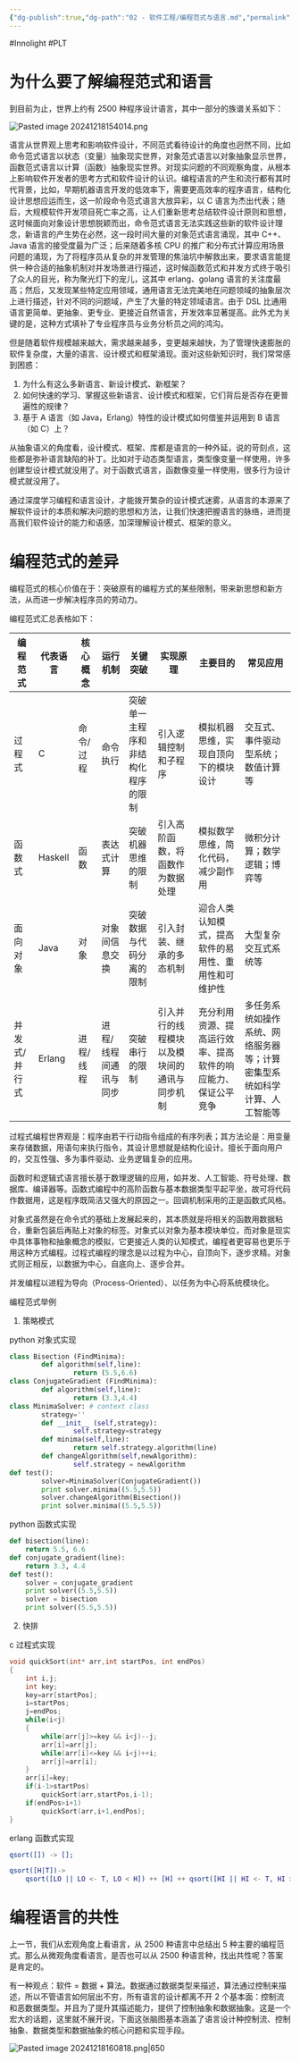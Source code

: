 ```yaml
---
{"dg-publish":true,"dg-path":"02 - 软件工程/编程范式与语言.md","permalink":"/02 - 软件工程/编程范式与语言/","created":"2024-12-18T15:25:50.000+08:00","updated":"2025-04-02T15:02:23.329+08:00"}
---
```


#Innolight #PLT 

# 为什么要了解编程范式和语言

到目前为止，世界上约有 2500 种程序设计语言，其中一部分的族谱关系如下：

![Pasted image 20241218154014.png](/img/user/0.Asset/resource/Pasted%20image%2020241218154014.png)

语言从世界观上思考和影响软件设计，不同范式看待设计的角度也迥然不同，比如命令范式语言以状态（变量）抽象现实世界，对象范式语言以对象抽象显示世界，函数范式语言以计算（函数）抽象现实世界。对现实问题的不同观察角度，从根本上影响软件开发者的思考方式和软件设计的认识。编程语言的产生和流行都有其时代背景，比如，早期机器语言开发的低效率下，需要更高效率的程序语言，结构化设计思想应运而生，这一阶段命令范式语言大放异彩，以 C 语言为杰出代表；随后，大规模软件开发项目死亡率之高，让人们重新思考总结软件设计原则和思想，这时候面向对象设计思想脱颖而出，命令范式语言无法实践这些新的软件设计理念，新语言的产生势在必然，这一段时间大量的对象范式语言涌现，其中 C++、Java 语言的接受度最为广泛；后来随着多核 CPU 的推广和分布式计算应用场景问题的涌现，为了将程序员从复杂的并发管理的焦油坑中解救出来，要求语言能提供一种合适的抽象机制对并发场景进行描述，这时候函数范式和并发方式终于吸引了众人的目光，称为聚光灯下的宠儿，这其中 erlang、golang 语言的关注度最高；然后，又发现某些特定应用领域，通用语言无法完美地在问题领域的抽象层次上进行描述，针对不同的问题域，产生了大量的特定领域语言。由于 DSL 比通用语言更简单、更抽象、更专业、更接近自然语言，开发效率显著提高。此外尤为关键的是，这种方式填补了专业程序员与业务分析员之间的鸿沟。

但是随着软件规模越来越大，需求越来越多，变更越来越快，为了管理快速膨胀的软件复杂度，大量的语言、设计模式和框架涌现。面对这些新知识时，我们常常感到困惑：

1. 为什么有这么多新语言、新设计模式、新框架？
2. 如何快速的学习、掌握这些新语言、设计模式和框架，它们背后是否存在更普遍性的规律？
3. 基于 A 语言（如 Java，Erlang）特性的设计模式如何借鉴并运用到 B 语言（如 C）上？

从抽象语义的角度看，设计模式、框架、库都是语言的一种外延，说的苛刻点，这些都是弥补语言缺陷的补丁。比如对于动态类型语言，类型像变量一样使用，许多创建型设计模式就没用了。对于函数式语言，函数像变量一样使用，很多行为设计模式就没用了。

通过深度学习编程和语言设计，才能拨开繁杂的设计模式迷雾，从语言的本源来了解软件设计的本质和解决问题的思想和方法，让我们快速把握语言的脉络，进而提高我们软件设计的能力和语感，加深理解设计模式、框架的意义。

# 编程范式的差异

编程范式的核心价值在于：突破原有的编程方式的某些限制，带来新思想和新方法，从而进一步解决程序员的劳动力。

编程范式汇总表格如下：

| 编程范式    | 代表语言    | 核心概念          | 运行机制        | 关键突破              | 实现原理                   | 主要目的                           | 常见应用                                 |
| ------- | ------- | ------------- | ----------- | ----------------- | ---------------------- | ------------------------------ | ------------------------------------ |
| 过程式     | C       | 命令/过程<br><br> | 命令执行        | 突破单一主程序和非结构化程序的限制 | 引入逻辑控制和子程序             | 模拟机器思维，实现自顶向下的模块设计             | 交互式、事件驱动型系统；数值计算等                    |
| 函数式     | Haskell | 函数            | 表达式计算       | 突破机器思维的限制         | 引入高阶函数，将函数作为数据处理       | 模拟数学思维，简化代码，减少副作用              | 微积分计算；数学逻辑；博弈等                       |
| 面向对象    | Java    | 对象            | 对象间信息交换     | 突破数据与代码分离的限制      | 引入封装、继承的多态机制           | 迎合人类认知模式，提高软件的易用性、重用性和可维护性     | 大型复杂交互式系统等                           |
| 并发式/并行式 | Erlang  | 进程/线程         | 进程/线程间通讯与同步 | 突破串行的限制           | 引入并行的线程模块以及模块间的通讯与同步机制 | 充分利用资源、提高运行效率、提高软件的响应能力、保证公平竞争 | 多任务系统如操作系统、网络服务器等；计算密集型系统如科学计算、人工智能等 |

过程式编程世界观是：程序由若干行动指令组成的有序列表；其方法论是：用变量来存储数据，用语句来执行指令，其设计思想就是结构化设计。擅长于面向用户的，交互性强、多为事件驱动、业务逻辑复杂的应用。

函数时和逻辑式语言擅长基于数理逻辑的应用，如并发、人工智能、符号处理、数据库、编译器等。函数式编程中的高阶函数与基本数据类型平起平坐，故可将代码作数据用，这是程序既简洁又强大的原因之一。回调机制采用的正是函数式风格。

对象式虽然是在命令式的基础上发展起来的，其本质就是将相关的函数用数据粘合，重新包装后再贴上对象的标签。对象式以对象为基本模块单位，而对象是现实中具体事物和抽象概念的模拟，它更接近人类的认知模式，编程者更容易也更乐于用这种方式编程。过程式编程的理念是以过程为中心，自顶向下，逐步求精。对象式则正相反，以数据为中心，自底向上、逐步合并。

并发编程以进程为导向（Process-Oriented）、以任务为中心将系统模块化。

编程范式举例

1. 策略模式

python 对象式实现

``` python
class Bisection (FindMinima):
        def algorithm(self,line):
                return (5.5,6.6)
class ConjugateGradient (FindMinima):
        def algorithm(self,line):
                return (3.3,4.4)
class MinimaSolver: # context class
        strategy=''
        def __init__ (self,strategy):
                self.strategy=strategy
        def minima(self,line):
                return self.strategy.algorithm(line)
        def changeAlgorithm(self,newAlgorithm):
                self.strategy = newAlgorithm
def test():
        solver=MinimaSolver(ConjugateGradient())
        print solver.minima((5.5,5.5))
        solver.changeAlgorithm(Bisection())
        print solver.minima((5.5,5.5))
```

python 函数式实现

``` python
def bisection(line):
    return 5.5, 6.6
def conjugate_gradient(line):
    return 3.3, 4.4
def test():
    solver = conjugate_gradient
    print solver((5.5,5.5))
    solver = bisection
    print solver((5.5,5.5))
```

2. 快排

c 过程式实现

``` c
void quickSort(int* arr,int startPos, int endPos)
{
    int i,j;
    int key;
    key=arr[startPos];
    i=startPos;
    j=endPos;
    while(i<j)
    {
        while(arr[j]>=key && i<j)--j;
        arr[i]=arr[j];
        while(arr[i]<=key && i<j)++i;
        arr[j]=arr[i];
    }
    arr[i]=key;
    if(i-1>startPos)
        quickSort(arr,startPos,i-1);
    if(endPos>i+1)
        quickSort(arr,i+1,endPos);
} 
```

erlang 函数式实现

``` erlang
qsort([]) -> [];

qsort([H|T])->
    qsort([LO || LO <- T, LO < H]) ++ [H] ++ qsort([HI || HI <- T, HI >= H]).
```

# 编程语言的共性

上一节，我们从宏观角度上看语言，从 2500 种语言中总结出 5 种主要的编程范式。那么从微观角度看语言，是否也可以从 2500 种语言种，找出共性呢？答案是肯定的。

有一种观点：软件 = 数据 + 算法。数据通过数据类型来描述，算法通过控制来描述，所以不管语言如何层出不穷，所有语言的设计都离不开 2 个基本面：控制流和恶数据类型。并且为了提升其描述能力，提供了控制抽象和数据抽象。这是一个宏大的话题，这里就不展开说，下面这张脑图基本涵盖了语言设计种控制流、控制抽象、数据类型和数据抽象的核心问题和实现手段。

![Pasted image 20241218160818.png|650](/img/user/0.Asset/resource/Pasted%20image%2020241218160818.png)